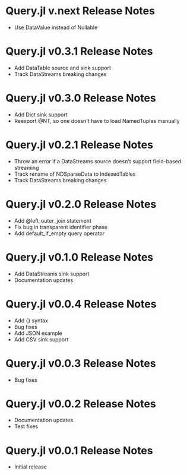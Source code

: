 Query.jl v.next Release Notes
=============================
* Use DataValue instead of Nullable

Query.jl v0.3.1 Release Notes
=============================
* Add DataTable source and sink support
* Track DataStreams breaking changes

Query.jl v0.3.0 Release Notes
=============================
* Add Dict sink support
* Reexport @NT, so one doesn't have to load NamedTuples manually

Query.jl v0.2.1 Release Notes
=================================
* Throw an error if a DataStreams source doesn't support field-based streaming
* Track rename of NDSparseData to IndexedTables
* Track DataStreams breaking changes

Query.jl v0.2.0 Release Notes
=================================
* Add @left_outer_join statement
* Fix bug in transparent identifier phase
* Add default_if_empty query operator

Query.jl v0.1.0 Release Notes
=================================
* Add DataStreams sink support
* Documentation updates

Query.jl v0.0.4 Release Notes
=================================
* Add {} syntax
* Bug fixes
* Add JSON example
* Add CSV sink support

Query.jl v0.0.3 Release Notes
=================================
* Bug fixes

Query.jl v0.0.2 Release Notes
=================================
* Documentation updates
* Test fixes

Query.jl v0.0.1 Release Notes
=================================
* Initial release
